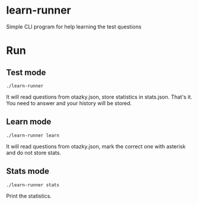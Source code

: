 # learn-runner
Simple CLI program for help learning the test questions

# Run

## Test mode

    ./learn-runner

It will read questions from otazky.json, store statistics in stats.json.
That's it. You need to answer and your history will be stored.

## Learn mode

    ./learn-runner learn

It will read questions from otazky.json, mark the correct one with asterisk and
do not store stats.

## Stats mode

    ./learn-runner stats

Print the statistics.

